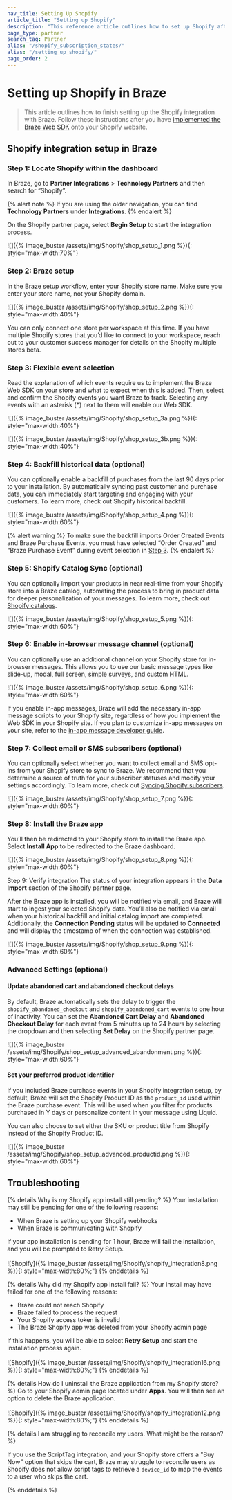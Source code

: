 ```yaml
---
nav_title: Setting Up Shopify
article_title: "Setting up Shopify"
description: "This reference article outlines how to set up Shopify after integrating it into your Braze Web SDK."
page_type: partner
search_tag: Partner
alias: "/shopify_subscription_states/"
alias: "/setting_up_shopify/"
page_order: 2
---
```


# Setting up Shopify in Braze

> This article outlines how to finish setting up the Shopify integration with Braze. Follow these instructions after you have [implemented the Braze Web SDK]({{site.baseurl}}//partners/message_orchestration/channel_extensions/ecommerce/shopify/getting_started_shopify/#implement-web-sdk) onto your Shopify website.

## Shopify integration setup in Braze

### Step 1: Locate Shopify within the dashboard

In Braze, go to **Partner Integrations** > **Technology Partners** and then search for “Shopify”.

{% alert note %}
If you are using the older navigation, you can find **Technology Partners** under **Integrations**.
{% endalert %}

On the Shopify partner page, select **Begin Setup** to start the integration process.

![]({% image_buster /assets/img/Shopify/shop_setup_1.png %}){: style="max-width:70%"}

### Step 2: Braze setup

In the Braze setup workflow, enter your Shopify store name. Make sure you enter your store name, not your Shopify domain. 

![]({% image_buster /assets/img/Shopify/shop_setup_2.png %}){: style="max-width:40%"}

You can only connect one store per workspace at this time. If you have multiple Shopify stores that you’d like to connect to your workspace, reach out to your customer success manager for details on the Shopify multiple stores beta.

### Step 3: Flexible event selection

Read the explanation of which events require us to implement the Braze Web SDK on your store and what to expect when this is added. Then, select and confirm the Shopify events you want Braze to track. Selecting any events with an asterisk (*) next to them will enable our Web SDK.

![]({% image_buster /assets/img/Shopify/shop_setup_3a.png %}){: style="max-width:40%"} 

![]({% image_buster /assets/img/Shopify/shop_setup_3b.png %}){: style="max-width:40%"}

### Step 4: Backfill historical data (optional)

You can optionally enable a backfill of purchases from the last 90 days prior to your installation. By automatically syncing past customer and purchase data, you can immediately start targeting and engaging with your customers. To learn more, check out Shopify historical backfill.

![]({% image_buster /assets/img/Shopify/shop_setup_4.png %}){: style="max-width:60%"}

{% alert warning %}
To make sure the backfill imports Order Created Events and Braze Purchase Events, you must have selected “Order Created” and “Braze Purchase Event” during event selection in [Step 3](#step-3-flexible-event-selection).
{% endalert %}

### Step 5: Shopify Catalog Sync (optional)

You can optionally import your products in near real-time from your Shopify store into a Braze catalog, automating the process to bring in product data for deeper personalization of your messages. To learn more, check out [Shopify catalogs]({{site.baseurl}}/partners/message_orchestration/channel_extensions/ecommerce/shopify/shopify_catalogs/).

![]({% image_buster /assets/img/Shopify/shop_setup_5.png %}){: style="max-width:60%"}

### Step 6: Enable in-browser message channel (optional)

You can optionally use an additional channel on your Shopify store for in-browser messages. This allows you to use our basic message types like slide-up, modal, full screen, simple surveys, and custom HTML. 

![]({% image_buster /assets/img/Shopify/shop_setup_6.png %}){: style="max-width:60%"}

If you enable in-app messages, Braze will add the necessary in-app message scripts to your Shopify site, regardless of how you implement the Web SDK in your Shopify site. If you plan to customize in-app messages on your site, refer to the [in-app message developer guide]({{site.baseurl}}/developer_guide/platform_integration_guides/web/in-app_messaging/integration/). 

### Step 7: Collect email or SMS subscribers (optional)

You can optionally select whether you want to collect email and SMS opt-ins from your Shopify store to sync to Braze. We recommend that you determine a source of truth for your subscriber statuses and modify your settings accordingly. To learn more, check out [Syncing Shopify subscribers](). 

![]({% image_buster /assets/img/Shopify/shop_setup_7.png %}){: style="max-width:60%"}

### Step 8: Install the Braze app 

You’ll then be redirected to your Shopify store to install the Braze app. Select **Install App** to be redirected to the Braze dashboard.

![]({% image_buster /assets/img/Shopify/shop_setup_8.png %}){: style="max-width:60%"}

Step 9: Verify integration 
The status of your integration appears in the **Data Import** section of the Shopify partner page. 

After the Braze app is installed, you will be notified via email, and Braze will start to ingest your selected Shopify data. You’ll also be notified via email when your historical backfill and initial catalog import are completed. Additionally, the **Connection Pending** status will be updated to **Connected** and will display the timestamp of when the connection was established. 

![]({% image_buster /assets/img/Shopify/shop_setup_9.png %}){: style="max-width:60%"}

### Advanced Settings (optional) 

#### Update abandoned cart and abandoned checkout delays

By default, Braze automatically sets the delay to trigger the `shopify_abandoned_checkout` and `shopify_abandoned_cart` events to one hour of inactivity. You can set the **Abandoned Cart Delay** and **Abandoned Checkout Delay** for each event from 5 minutes up to 24 hours by selecting the dropdown and then selecting **Set Delay** on the Shopify partner page.

![]({% image_buster /assets/img/Shopify/shop_setup_advanced_abandonment.png %}){: style="max-width:60%"}

#### Set your preferred product identifier

If you included Braze purchase events in your Shopify integration setup, by default, Braze will set the Shopify Product ID as the `product_id` used within the Braze purchase event. This will be used when you filter for products purchased in Y days or personalize content in your message using Liquid.

You can also choose to set either the SKU or product title from Shopify instead of the Shopify Product ID.

![]({% image_buster /assets/img/Shopify/shop_setup_advanced_productid.png %}){: style="max-width:60%"}

## Troubleshooting

{% details Why is my Shopify app install still pending? %}
Your installation may still be pending for one of the following reasons:
 - When Braze is setting up your Shopify webhooks
 - When Braze is communicating with Shopify


If your app installation is pending for 1 hour, Braze will fail the installation, and you will be prompted to Retry Setup.<br><br>
![Shopify]({% image_buster /assets/img/Shopify/shopify_integration8.png %}){: style="max-width:80%;"}
{% enddetails %}


{% details Why did my Shopify app install fail? %}
Your install may have failed for one of the following reasons:
 - Braze could not reach Shopify
 - Braze failed to process the request
 - Your Shopify access token is invalid
 - The Braze Shopify app was deleted from your Shopify admin page


If this happens, you will be able to select **Retry Setup** and start the installation process again.<br><br>
![Shopify]({% image_buster /assets/img/Shopify/shopify_integration16.png %}){: style="max-width:80%;"}
{% enddetails %}


{% details How do I uninstall the Braze application from my Shopify store? %}
Go to your Shopify admin page located under **Apps**. You will then see an option to delete the Braze application.<br><br>
![Shopify]({% image_buster /assets/img/Shopify/shopify_integration12.png %}){: style="max-width:80%;"}
{% enddetails %}


{% details I am struggling to reconcile my users. What might be the reason? %}


If you use the ScriptTag integration, and your Shopify store offers a "Buy Now" option that skips the cart, Braze may struggle to reconcile users as Shopify does not allow script tags to retrieve a `device_id` to map the events to a user who skips the cart.


{% enddetails %}